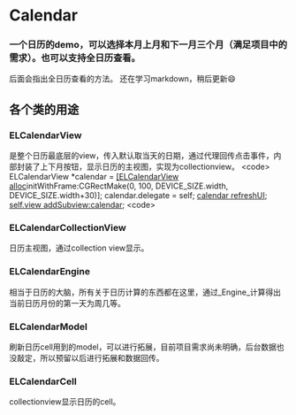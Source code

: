 # Calendar
### 一个日历的demo，可以选择本月上月和下一月三个月（满足项目中的需求）。也可以支持全日历查看。
后面会指出全日历查看的方法。
还在学习markdown，稍后更新😄
## 各个类的用途
### ELCalendarView
是整个日历最底层的view，传入默认取当天的日期，通过代理回传点击事件，内部封装了上下月按钮，显示日历的主视图，实现为collectionview。
\<code\> ELCalendarView *calendar = [\[ELCalendarView alloc]()initWithFrame:CGRectMake(0, 100, DEVICE_SIZE.width, DEVICE_SIZE.width+30)];
calendar.delegate = self;
[calendar refreshUI]();
[self.view addSubview:calendar]();
\<code\>
### ELCalendarCollectionView
日历主视图，通过collection view显示。
### ELCalendarEngine
相当于日历的大脑，所有关于日历计算的东西都在这里，通过_Engine_计算得出当前日历月份的第一天为周几等。
### ELCalendarModel
刷新日历cell用到的model，可以进行拓展，目前项目需求尚未明确，后台数据也没敲定，所以预留以后进行拓展和数据回传。
### ELCalendarCell
collectionview显示日历的cell。


